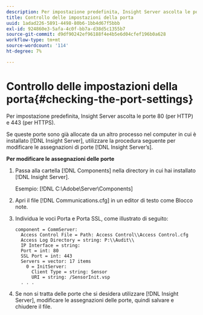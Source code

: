```yaml
---
description: Per impostazione predefinita, Insight Server ascolta le porte 80 (per HTTP) e 443 (per HTTPS).
title: Controllo delle impostazioni della porta
uuid: 1adad226-5891-4498-80b6-1bb4d67f5bbb
exl-id: 924860e3-5afa-4c0f-bb7a-d38d5c1355b7
source-git-commit: d9df90242ef96188f4e4b5e6d04cfef196b0a628
workflow-type: tm+mt
source-wordcount: '114'
ht-degree: 7%

---
```


# Controllo delle impostazioni della porta{#checking-the-port-settings}

Per impostazione predefinita, Insight Server ascolta le porte 80 (per HTTP) e 443 (per HTTPS).

Se queste porte sono già allocate da un altro processo nel computer in cui è installato [!DNL Insight Server], utilizzare la procedura seguente per modificare le assegnazioni di porte [!DNL Insight Server’s].

**Per modificare le assegnazioni delle porte**

1. Passa alla cartella [!DNL Components] nella directory in cui hai installato [!DNL Insight Server].

   Esempio: [!DNL C:\Adobe\Server\Components]

1. Apri il file [!DNL Communications.cfg] in un editor di testo come Blocco note.
1. Individua le voci Porta e Porta SSL, come illustrato di seguito:

   ```
   component = CommServer: 
     Access Control File = Path: Access Control\\Access Control.cfg
     Access Log Directory = string: P:\\Audit\\
     IP Interface = string: 
     Port = int: 80
     SSL Port = int: 443
     Servers = vector: 17 items
       0 = InitServer: 
         Client Type = string: Sensor
         URI = string: /SensorInit.vsp
     . . .
   ```

1. Se non si tratta delle porte che si desidera utilizzare [!DNL Insight Server], modificare le assegnazioni delle porte, quindi salvare e chiudere il file.
